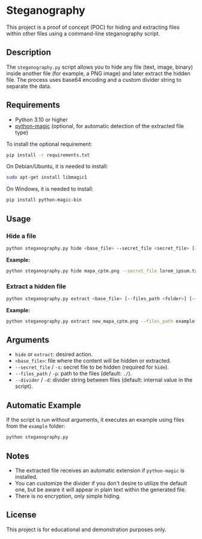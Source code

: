 # Steganography

This project is a proof of concept (POC) for hiding and extracting files within other files using a command-line steganography script.

## Description

The `steganography.py` script allows you to hide any file (text, image, binary) inside another file (for example, a PNG image) and later extract the hidden file. The process uses base64 encoding and a custom divider string to separate the data.

## Requirements

- Python 3.10 or higher
- [python-magic](https://pypi.org/project/python-magic/) (optional, for automatic detection of the extracted file type)

To install the optional requirement:

```bash
pip install -r requirements.txt
```

On Debian/Ubuntu, it is needed to install:

```bash
sudo apt-get install libmagic1
```

On Windows, it is needed to install:

```bash
pip install python-magic-bin
```

## Usage

### Hide a file

```bash
python steganography.py hide <base_file> --secret_file <secret_file> [--files_path <folder>] [--divider <divider>]
```

**Example:**

```bash
python steganography.py hide mapa_cptm.png --secret_file lorem_ipsum.txt --files_path example
```

### Extract a hidden file

```bash
python steganography.py extract <base_file> [--files_path <folder>] [--divider <divider>]
```

**Example:**

```bash
python steganography.py extract new_mapa_cptm.png --files_path example
```

## Arguments

- `hide` or `extract`: desired action.
- `<base_file>`: file where the content will be hidden or extracted.
- `--secret_file` / `-s`: secret file to be hidden (required for `hide`).
- `--files_path` / `-p`: path to the files (default: `./`).
- `--divider` / `-d`: divider string between files (default: internal value in the script).

## Automatic Example

If the script is run without arguments, it executes an example using files from the `example` folder:

```bash
python steganography.py
```

## Notes

- The extracted file receives an automatic extension if `python-magic` is installed.
- You can customize the divider if you don't desire to utilize the default one, but be aware it will appear in plain text within the generated file.
- There is no encryption, only simple hiding.

## License

This project is for educational and demonstration purposes only.
